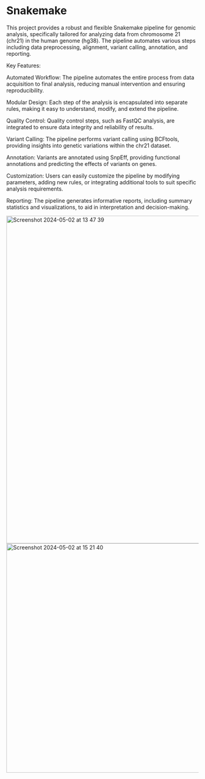 # Snakemake
This project provides a robust and flexible Snakemake pipeline for genomic analysis, specifically tailored for analyzing data from chromosome 21 (chr21) in the human genome (hg38). The pipeline automates various steps including data preprocessing, alignment, variant calling, annotation, and reporting.

Key Features:

Automated Workflow: The pipeline automates the entire process from data acquisition to final analysis, reducing manual intervention and ensuring reproducibility.

Modular Design: Each step of the analysis is encapsulated into separate rules, making it easy to understand, modify, and extend the pipeline.

Quality Control: Quality control steps, such as FastQC analysis, are integrated to ensure data integrity and reliability of results.

Variant Calling: The pipeline performs variant calling using BCFtools, providing insights into genetic variations within the chr21 dataset.

Annotation: Variants are annotated using SnpEff, providing functional annotations and predicting the effects of variants on genes.

Customization: Users can easily customize the pipeline by modifying parameters, adding new rules, or integrating additional tools to suit specific analysis requirements.

Reporting: The pipeline generates informative reports, including summary statistics and visualizations, to aid in interpretation and decision-making.

<img width="856" alt="Screenshot 2024-05-02 at 13 47 39" src="https://github.com/OrangePomeranian/Snakemake/assets/67764136/25ced27d-8b32-4857-b4f4-72f75bb9b0c9">
<img width="599" alt="Screenshot 2024-05-02 at 15 21 40" src="https://github.com/OrangePomeranian/Snakemake/assets/67764136/43012a9a-a1dd-4a7c-83b8-02c46f6b4bfb">
